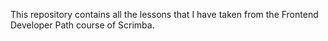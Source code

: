 This repository contains all the lessons that I have taken from the Frontend Developer Path course of Scrimba.
